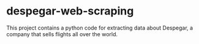# despegar-web-scraping
This project contains a python code for extracting data about Despegar, a company that sells flights all over the world.
